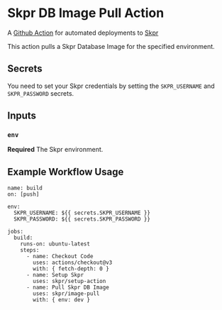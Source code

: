 # Skpr DB Image Pull Action

A [Github Action](https://docs.github.com/en/actions) for automated deployments to [Skpr](https://www.skpr.com.au)

This action pulls a Skpr Database Image for the specified environment.

## Secrets

You need to set your Skpr credentials by setting the `SKPR_USERNAME` and `SKPR_PASSWORD` secrets.

## Inputs

### `env`

**Required** The Skpr environment.

## Example Workflow Usage
```
name: build 
on: [push]

env:
  SKPR_USERNAME: ${{ secrets.SKPR_USERNAME }}
  SKPR_PASSWORD: ${{ secrets.SKPR_PASSWORD }}

jobs:
  build:
    runs-on: ubuntu-latest
    steps:
      - name: Checkout Code
        uses: actions/checkout@v3
        with: { fetch-depth: 0 }
      - name: Setup Skpr
        uses: skpr/setup-action
      - name: Pull Skpr DB Image
        uses: skpr/image-pull
        with: { env: dev }
```
